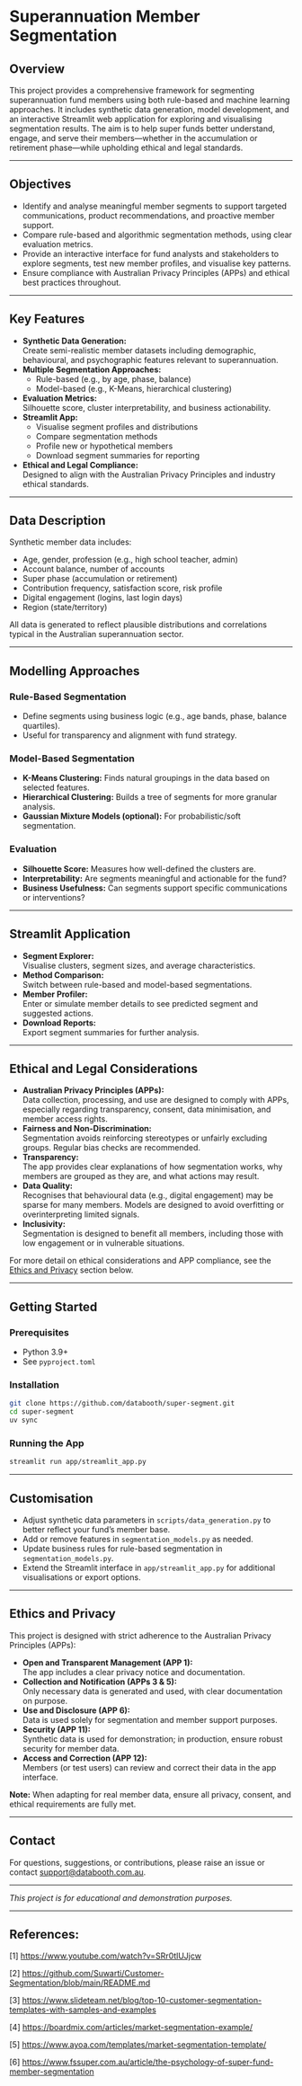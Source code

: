 # Superannuation Member Segmentation

## Overview

This project provides a comprehensive framework for segmenting superannuation fund members using both rule-based and machine learning approaches. It includes synthetic data generation, model development, and an interactive Streamlit web application for exploring and visualising segmentation results. The aim is to help super funds better understand, engage, and serve their members—whether in the accumulation or retirement phase—while upholding ethical and legal standards.

---

## Objectives

- Identify and analyse meaningful member segments to support targeted communications, product recommendations, and proactive member support.
- Compare rule-based and algorithmic segmentation methods, using clear evaluation metrics.
- Provide an interactive interface for fund analysts and stakeholders to explore segments, test new member profiles, and visualise key patterns.
- Ensure compliance with Australian Privacy Principles (APPs) and ethical best practices throughout.

---

## Key Features

- **Synthetic Data Generation:**  
  Create semi-realistic member datasets including demographic, behavioural, and psychographic features relevant to superannuation.
- **Multiple Segmentation Approaches:**  
  - Rule-based (e.g., by age, phase, balance)
  - Model-based (e.g., K-Means, hierarchical clustering)
- **Evaluation Metrics:**  
  Silhouette score, cluster interpretability, and business actionability.
- **Streamlit App:**  
  - Visualise segment profiles and distributions
  - Compare segmentation methods
  - Profile new or hypothetical members
  - Download segment summaries for reporting
- **Ethical and Legal Compliance:**  
  Designed to align with the Australian Privacy Principles and industry ethical standards.

---

## Data Description

Synthetic member data includes:
- Age, gender, profession (e.g., high school teacher, admin)
- Account balance, number of accounts
- Super phase (accumulation or retirement)
- Contribution frequency, satisfaction score, risk profile
- Digital engagement (logins, last login days)
- Region (state/territory)

All data is generated to reflect plausible distributions and correlations typical in the Australian superannuation sector.

---

## Modelling Approaches

### Rule-Based Segmentation

- Define segments using business logic (e.g., age bands, phase, balance quartiles).
- Useful for transparency and alignment with fund strategy.

### Model-Based Segmentation

- **K-Means Clustering:** Finds natural groupings in the data based on selected features.
- **Hierarchical Clustering:** Builds a tree of segments for more granular analysis.
- **Gaussian Mixture Models (optional):** For probabilistic/soft segmentation.

### Evaluation

- **Silhouette Score:** Measures how well-defined the clusters are.
- **Interpretability:** Are segments meaningful and actionable for the fund?
- **Business Usefulness:** Can segments support specific communications or interventions?

---

## Streamlit Application

- **Segment Explorer:**  
  Visualise clusters, segment sizes, and average characteristics.
- **Method Comparison:**  
  Switch between rule-based and model-based segmentations.
- **Member Profiler:**  
  Enter or simulate member details to see predicted segment and suggested actions.
- **Download Reports:**  
  Export segment summaries for further analysis.

---

## Ethical and Legal Considerations

- **Australian Privacy Principles (APPs):**  
  Data collection, processing, and use are designed to comply with APPs, especially regarding transparency, consent, data minimisation, and member access rights.
- **Fairness and Non-Discrimination:**  
  Segmentation avoids reinforcing stereotypes or unfairly excluding groups. Regular bias checks are recommended.
- **Transparency:**  
  The app provides clear explanations of how segmentation works, why members are grouped as they are, and what actions may result.
- **Data Quality:**  
  Recognises that behavioural data (e.g., digital engagement) may be sparse for many members. Models are designed to avoid overfitting or overinterpreting limited signals.
- **Inclusivity:**  
  Segmentation is designed to benefit all members, including those with low engagement or in vulnerable situations.

For more detail on ethical considerations and APP compliance, see the [Ethics and Privacy](#ethics-and-privacy) section below.

---

## Getting Started

### Prerequisites

- Python 3.9+
- See `pyproject.toml`

### Installation

```bash
git clone https://github.com/databooth/super-segment.git
cd super-segment
uv sync
```

### Running the App

```bash
streamlit run app/streamlit_app.py
```

---

## Customisation

- Adjust synthetic data parameters in `scripts/data_generation.py` to better reflect your fund’s member base.
- Add or remove features in `segmentation_models.py` as needed.
- Update business rules for rule-based segmentation in `segmentation_models.py`.
- Extend the Streamlit interface in `app/streamlit_app.py` for additional visualisations or export options.

---

## Ethics and Privacy

This project is designed with strict adherence to the Australian Privacy Principles (APPs):

- **Open and Transparent Management (APP 1):**  
  The app includes a clear privacy notice and documentation.
- **Collection and Notification (APPs 3 & 5):**  
  Only necessary data is generated and used, with clear documentation on purpose.
- **Use and Disclosure (APP 6):**  
  Data is used solely for segmentation and member support purposes.
- **Security (APP 11):**  
  Synthetic data is used for demonstration; in production, ensure robust security for member data.
- **Access and Correction (APP 12):**  
  Members (or test users) can review and correct their data in the app interface.

**Note:** When adapting for real member data, ensure all privacy, consent, and ethical requirements are fully met.

---

## Contact

For questions, suggestions, or contributions, please raise an issue or contact [support@databooth.com.au](mailto:support@databooth.com.au).

---

*This project is for educational and demonstration purposes.*

---

## References: 

[1] https://www.youtube.com/watch?v=SRr0tlUJjcw

[2] https://github.com/Suwarti/Customer-Segmentation/blob/main/README.md  

[3] https://www.slideteam.net/blog/top-10-customer-segmentation-templates-with-samples-and-examples  

[4] https://boardmix.com/articles/market-segmentation-example/  

[5] https://www.ayoa.com/templates/market-segmentation-template/  

[6] https://www.fssuper.com.au/article/the-psychology-of-super-fund-member-segmentation  

